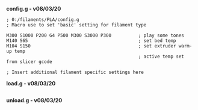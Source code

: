 **config.g - v08/03/20**
```g-code
; 0:/filaments/PLA/config.g
; Macro use to set 'basic' setting for filament type

M300 S1000 P200 G4 P500 M300 S3000 P300          ; play some tones
M140 S65                                         ; set bed temp
M104 S150                                        ; set extruder warm-up temp
                                                 ; active temp set from slicer gcode
 
; Insert additional filament specific settings here
```
**load.g - v08/03/20**
```g-code
```
**unload.g - v08/03/20**
```g-code
```
